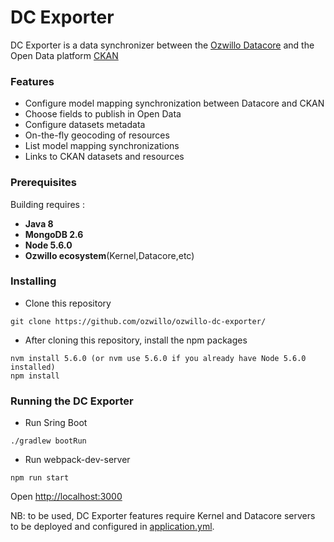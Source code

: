 # DC Exporter

DC Exporter is a data synchronizer between the [Ozwillo Datacore](https://github.com/ozwillo/ozwillo-datacore) and the Open Data platform [CKAN](https://github.com/ckan/ckan)

### Features 

- Configure model mapping synchronization between Datacore and CKAN
- Choose fields to publish in Open Data
- Configure datasets metadata
- On-the-fly geocoding of resources
- List model mapping synchronizations 
- Links to CKAN datasets and resources 

### Prerequisites

Building requires : 
- **Java 8**
- **MongoDB 2.6**
- **Node 5.6.0**
- **Ozwillo ecosystem**(Kernel,Datacore,etc)

### Installing
* Clone this repository
```
git clone https://github.com/ozwillo/ozwillo-dc-exporter/
```
* After cloning this repository, install the npm packages

```
nvm install 5.6.0 (or nvm use 5.6.0 if you already have Node 5.6.0 installed)
npm install
```

### Running the DC Exporter

* Run Sring Boot 
```
./gradlew bootRun
```

* Run webpack-dev-server
```
npm run start
```
Open [http://localhost:3000](http://localhost:3000)

NB: to be used, DC Exporter features require Kernel and Datacore servers to be deployed and configured in [application.yml](https://github.com/ozwillo/ozwillo-dc-exporter/blob/master/src/main/resources/application.yml).

